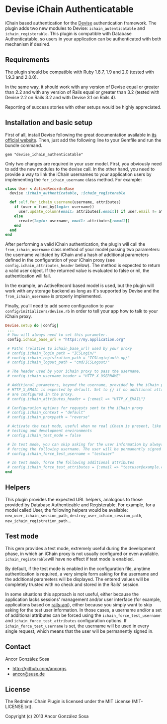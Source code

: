 Devise iChain Authenticatable
=============================

iChain based authentication for the
[Devise](http://github.com/plataformatec/devise) authentication framework.
The plugin adds two new modules to Devise: `ichain_autenticatable` and
`ichain_registerable`. This plugin is compatible with Database Authenticatable,
so users in your application can be authenticated with both mechanism if
desired.

Requirements
------------

The plugin should be compatible with Ruby 1.8.7, 1.9 and 2.0 (tested with
1.9.3 and 2.0.0).

In the same way, it should work with any version of Devise equal or greater than 2.2
and with any version of Rails equal or greater than 3.2 (tested with Devise 2.2
on Rails 3.2 and with Devise 3.1 on Rails 4).

Reporting of success stories with other setups would be highly appreciated.

Installation and basic setup
---------------------------

First of all, install Devise following the great documentation available in
[its official website](http://github.com/plataformatec/devise). Then, just add
the following line to your Gemfile and run the bundle command.

    gem "devise_ichain_authenticatable"

Only two changes are required in your user model. First, you obviously need to
add the new modules to the devise call. In the other hand, you need to provide
a way to link the iChain usernames to your application users by implementing
the `for_ichain_username` class method. For example:

```ruby
class User < ActiveRecord::Base
  devise :ichain_authenticatable, :ichain_registerable

  def self.for_ichain_username(username, attributes)
    if (user = find_by(login: username))
      user.update_column(email: attributes[:email]) if user.email != attributes[:email]
    else
      create(login: username, email: attributes[:email])
    end
  end
end
```

After performing a valid iChain authentication, the plugin will call the
`from_ichain_username` class method of your model
passing two parameters: the username validated by iChain and a hash of
additional parameters defined in the configuration of your iChain proxy
(see `config.ichain_attributes_header` below).
The method is expected to return a valid user object. If the returned
value is evaluated to false or nil, the authentication will fail.

In the example, an ActiveRecord based model is used, but the plugin will
work with any storage backend as long as it's supported by Devise and
the `from_ichain_username` is properly implemented.

Finally, you'll need to add some configuration to your
`config/initializers/devise.rb` in order to tell your app how to talk
to your iChain proxy.

```ruby
Devise.setup do |config|
 ...
 # You will always need to set this parameter.
 config.ichain_base_url = "https://my.application.org"

 # Paths (relative to ichain_base_url) used by your proxy
 # config.ichain_login_path = "ICSLogin/"
 # config.ichain_registration_path = "ICSLogin/auth-up/"
 # config.ichain_logout_path = "cmd/ICSLogout/"

 # The header used by your iChain proxy to pass the username.
 # config.ichain_username_header = "HTTP_X_USERNAME"

 # Additional parameters, beyond the username, provided by the iChain proxy.
 # HTTP_X_EMAIL is expected by default. Set to {} if no additional attributes
 # are configured in the proxy.
 # config.ichain_attributes_header = {:email => "HTTP_X_EMAIL"}

 # Configuration options for requests sent to the iChain proxy
 # config.ichain_context = "default"
 # config.ichain_proxypath = "reverse"

 # Activate the test mode, useful when no real iChain is present, like in
 # testing and development environments
 # config.ichain_test_mode = false

 # In test mode, you can skip asking for the user information by always
 # forcing the following username. The user will be permanently signed in.
 # config.ichain_force_test_username = "testuser"

 # In test mode, force the following additional attributes
 # config.ichain_force_test_attributes = {:email => "testuser@example.com"}
end
```

Helpers
-------

This plugin provides the expected URL helpers, analogous to those provided by
Database Authenticable and Registerable. For example, for a model called User,
the following helpers would be available: `new_user_ichain_session_path`,
`destroy_user_ichain_session_path`, `new_ichain_registration_path`...

Test mode
---------

This gem provides a test mode, extremely useful during the development
phase, in which an iChain proxy is not usually configured or even available.
```ichain_registerable```will have no effect if test mode is enabled.

By default, if the test mode is enabled in the configuration file, anytime
authentication is required, a very simple form asking for the username and the
additional parameters will be displayed. The entered values will be completely
trusted with no check and stored in the Rails' session.

In some situations this approach is not useful, either because the application
lacks sessions' management and/or user interface (for example, applications
based on [rails-api](https://github.com/rails-api/rails-api)), either because
you simply want to skip asking for the test user information. In those
cases, a username and/or a set of additional attributes can be forced using the
```ichain_force_test_username``` and ```ichain_force_test_attributes```
configuration options. If ```ichain_force_test_username``` is set, the username
will be used in every single request, which means that the user will be
permanently signed in.

Contact
-------

Ancor González Sosa

* http://github.com/ancorgs
* ancor@suse.de

License
-------

The Redmine iChain Plugin is licensed under the MIT License (MIT-LICENSE.txt).

Copyright (c) 2013 Ancor González Sosa
